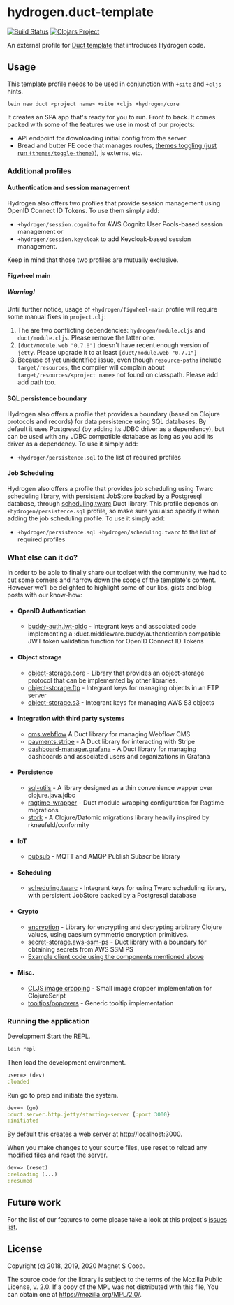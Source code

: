 # hydrogen.duct-template
[![Build Status](https://travis-ci.com/magnetcoop/hydrogen.duct-template.svg?branch=master)](https://travis-ci.com/magnetcoop/hydrogen.duct-template)
[![Clojars Project](https://img.shields.io/clojars/v/hydrogen/duct-template.svg)](https://clojars.org/hydrogen/duct-template)

An external profile for [Duct template](https://github.com/duct-framework/duct) that introduces Hydrogen code.

## Usage

This template profile needs to be used in conjunction with `+site` and `+cljs` hints.

`lein new duct <project name> +site +cljs +hydrogen/core`

It creates an SPA app that's ready for you to run. Front to back. It comes packed with some of the features we use in most of our projects:
- API endpoint for downloading initial config from the server
- Bread and butter FE code that manages routes, [themes toggling (just run `(themes/toggle-theme)`)](https://github.com/magnetcoop/hydrogen.duct-template/blob/master/resources/core/cljs/theme.cljs#L27-L32), js externs, etc.

### Additional profiles

#### Authentication and session management
Hydrogen also offers two profiles that provide session management using OpenID Connect ID Tokens.
To use them simply add:
- `+hydrogen/session.cognito` for AWS Cognito User Pools-based session management or
- `+hydrogen/session.keycloak` to add Keycloak-based session management.

Keep in mind that those two profiles are mutually exclusive.

#### Figwheel main


##### Warning!
Until further notice, usage of `+hydrogen/figwheel-main` profile will require some manual fixes in `project.clj`:
1. The are two conflicting dependencies: `hydrogen/module.cljs` and `duct/module.cljs`. Please remove the latter one.
2. `[duct/module.web "0.7.0"]` doesn't have recent enough version of `jetty`. Please upgrade it to at least `[duct/module.web "0.7.1"]`
3. Because of yet unidentified issue, even though `resource-paths` include `target/resources`, the compiler will
complain about `target/resources/<project name>` not found on classpath. Please add add path too.


#### SQL persistence boundary
Hydrogen also offers a profile that provides a boundary (based on Clojure protocols and records) for data persistence using SQL databases. By default it uses Postgresql (by adding its JDBC driver as a dependency), but can be used with any JDBC compatible database as long as you add its driver as a dependency.
To use it simply add:
- `+hydrogen/persistence.sql` to the list of required profiles

#### Job Scheduling
Hydrogen also offers a profile that provides job scheduling using Twarc scheduling library, with persistent JobStore backed by a Postgresql database, through [scheduling.twarc](https://github.com/magnetcoop/scheduling.twarc) Duct library. This profile depends on `+hydrogen/persistence.sql` profile, so make sure you also specify it when adding the job scheduling profile.
To use it simply add:
- `+hydrogen/persistence.sql +hydrogen/scheduling.twarc` to the list of required profiles

### What else can it do?

In order to be able to finally share our toolset with the community, we had to cut some corners
and narrow down the scope of the template's content. However we'll be delighted to highlight some of our
libs, gists and blog posts with our know-how:

- #### OpenID Authentication
  - [buddy-auth.jwt-oidc](https://github.com/magnetcoop/buddy-auth.jwt-oidc) - Integrant keys and associated code implementing a :duct.middleware.buddy/authentication compatible JWT token validation function for OpenID Connect ID Tokens
- #### Object storage
  - [object-storage.core](https://github.com/magnetcoop/object-storage.core) - Library that provides an object-storage protocol that can be implemented by other libraries.
  - [object-storage.ftp](https://github.com/magnetcoop/object-storage.ftp) - Integrant keys for managing objects in an FTP server
  - [object-storage.s3](https://github.com/magnetcoop/object-storage.s3) - Integrant keys for managing AWS S3 objects
- #### Integration with third party systems
  - [cms.webflow](https://github.com/magnetcoop/cms.webflow) A Duct library for managing Webflow CMS
  - [payments.stripe](https://github.com/magnetcoop/payments.stripe) - A Duct library for interacting with Stripe
  - [dashboard-manager.grafana](https://github.com/magnetcoop/dashboard-manager.grafana) - A Duct library for managing dashboards and associated users and organizations in Grafana
- #### Persistence
  - [sql-utils](https://github.com/magnetcoop/sql-utils) - A library designed as a thin convenience wapper over clojure.java.jdbc
  - [ragtime-wrapper](https://github.com/magnetcoop/hydrogen.module.ragtime-wrapper) - Duct module wrapping configuration for Ragtime migrations
  - [stork](https://github.com/magnetcoop/stork) - A Clojure/Datomic migrations library heavily inspired by rkneufeld/conformity
- #### IoT
  - [pubsub](https://github.com/magnetcoop/pubsub) - MQTT and AMQP Publish Subscribe library
- #### Scheduling
  - [scheduling.twarc](https://github.com/magnetcoop/scheduling.twarc) - Integrant keys for using Twarc scheduling library, with persistent JobStore backed by a Postgresql database
- #### Crypto
  - [encryption](https://github.com/magnetcoop/encryption) - Library for encrypting and decrypting arbitrary Clojure values, using caesium symmetric encryption primitives.
  - [secret-storage.aws-ssm-ps](https://github.com/magnetcoop/secret-storage.aws-ssm-ps) - Duct library with a boundary for obtaining secrets from AWS SSM PS
  - [Example client code using the components mentioned above](https://gist.github.com/werenall/c2a0187c8c4a66e25645edae57fb9a60)
- #### Misc.
  - [CLJS image cropping](https://medium.com/magnetcoop/cropping-images-in-clojurescript-aed776747a65) - Small image cropper implementation for ClojureScript
  - [tooltips/popovers](https://medium.com/magnetcoop/data-driven-tooltips-popovers-in-re-frame-de70d5412151) - Generic tooltip implementation
  
### Running the application

Development
Start the REPL.

```sh
lein repl
```

Then load the development environment.

```clojure
user=> (dev)
:loaded
```

Run go to prep and initiate the system.

```clojure
dev=> (go)
:duct.server.http.jetty/starting-server {:port 3000}
:initiated
```

By default this creates a web server at http://localhost:3000.

When you make changes to your source files, use reset to reload any modified files and reset the server.

```clojure
dev=> (reset)
:reloading (...)
:resumed
```

## Future work

For the list of our features to come please take a look at this project's [issues list](https://github.com/magnetcoop/hydrogen.duct-template/issues).

## License

Copyright (c) 2018, 2019, 2020 Magnet S Coop.

The source code for the library is subject to the terms of the Mozilla Public License, v. 2.0. If a copy of the MPL was not distributed with this file, You can obtain one at https://mozilla.org/MPL/2.0/.
